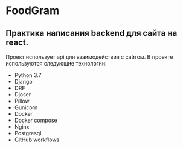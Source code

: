 # FoodGram

## Практика написания backend для сайта на react. 

Проект использует api для взаимодействия с сайтом. В проекте используются следующие технологии:
- Python 3.7
- Django
- DRF
- Djoser
- Pillow
- Gunicorn
- Docker 
- Docker compose 
- Nginx
- Postgresql
- GitHub workflows
